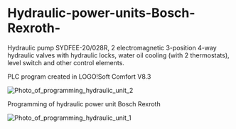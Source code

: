 # Hydraulic-power-units-Bosch-Rexroth-

Hydraulic pump SYDFEE-20/028R, 2 electromagnetic 3-position 4-way hydraulic valves with hydraulic locks, water oil cooling (with 2 thermostats), level switch and other control elements.

PLC program created in LOGO!Soft Comfort V8.3 

![Photo_of_programming_hydraulic_unit_2](https://github.com/IvanZeman/Hydraulic-power-units-Bosch-Rexrot-LOGO-Soft-Comfort-V8.3/assets/142148101/8852a7ea-7519-4977-9e71-1307fd95477a)

Programming of hydraulic power unit Bosch Rexroth

![Photo_of_programming_hydraulic_unit_1](https://github.com/IvanZeman/Hydraulic-power-units-Bosch-Rexrot-LOGO-Soft-Comfort-V8.3/assets/142148101/23ff7a1d-e3b3-4e46-bcb4-32ec7d1ccd38)
